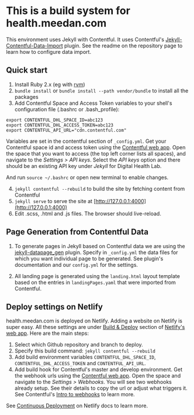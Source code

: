 # This is a build system for health.meedan.com

This environment uses Jekyll with Contentful. It uses Contentful's [Jekyll-Contentful-Data-Import](https://github.com/contentful/jekyll-contentful-data-import) plugin. See the readme on the repository page to learn how to configure data import.

## Quick start
1. Install Ruby 2.x (eg with [rvm](https://rvm.io))
2. `bundle install` or `bundle install --path vendor/bundle` to install all the packages
3. Add Contentful Space and Access Token variables to your shell's configuration file (.bashrc or .bash_profile):

```
export CONTENTFUL_DHL_SPACE_ID=abc123
export CONTENTFUL_DHL_ACCESS_TOKEN=abc123
export CONTENTFUL_API_URL="cdn.contentful.com"
```

Variables are set in the contentful section of `_config.yml`. Get your Contentful space id and access token using the [Contentful web app](https://app.contentful.com/). Open the space that you want to access (the top left corner lists all spaces), and navigate to the *Settings > API keys*. Select the *API keys* option and there should be an existing API key under *Jekyll* for Digital Health Lab.

And run `source ~/.bashrc` or open new terminal to enable changes.

4. `jekyll contentful --rebuild` to build the site by fetching content from Contentful
5. `jekyll serve` to serve the site at [http://127.0.0.1:4000](http://127.0.0.1:4000)
6. Edit .scss, .html and .js files. The browser should live-reload.

## Page Generation from Contentful Data

1. To generate pages in Jekyll based on Contentful data we are using the [jekyll-datapage_gen](https://github.com/avillafiorita/jekyll-datapage_gen) plugin. Specify in `_config.yml` the data files for which you want individual page to be generated. See plugin's documentation and our `config.yml` for the settings.

2. All landing page is generated using the `landing.html` layout template based on the entries in `landingPages.yaml` that were imported from Contentful.

## Deploy settings on Netlify

health.meedan.com is deployed on Netlify. Adding a website on Netlify is super easy. All these settings are under [Build & Deploy](https://app.netlify.com/sites/digital-health-lab/settings/deploys) section of [Netlify's web app](https://app.netlify.com). Here are the main steps:

1. Select which Github repository and branch to deploy.
2. Specify this build command: `jekyll contentful --rebuild`
3. Add build environment variables `CONTENTFUL_DHL_SPACE_ID`, `CONTENTFUL_DHL_ACCESS_TOKEN` and `CONTENTFUL_API_URL`.
4. Add build hook for Contentful's master and develop environment. Get the webhook urls using the [Contentful web app](https://app.contentful.com). Open the space and navigate to the *Settings > Webhooks*. You will see two webhooks already setup. See their details to copy the url or adjust what triggers it. See Contentful's [Intro to webhooks](https://www.contentful.com/developers/docs/concepts/webhooks/) to learn more.

See [Continuous Deployment](https://www.netlify.com/docs/continuous-deployment) on Netlify docs to learn more.
